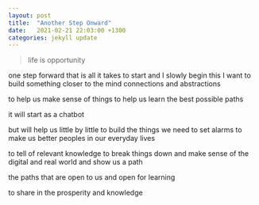 ```yaml
---
layout: post
title:  "Another Step Onward"
date:   2021-02-21 22:03:00 +1300
categories: jekyll update
---
```


> life is opportunity 

one step forward
that is all it takes
to start
and I slowly begin this 
I want to build something closer to the mind
connections
and abstractions

to help us make sense of things
to help us learn the best possible paths

it will start as a chatbot

but will help us little by little to build the things we need 
to set alarms
to make us better peoples in our everyday lives

to tell of relevant knowledge
to break things down and make sense of the digital and real world
and show us a path

the paths that are open to us
and open for learning

to share in the prosperity and knowledge



